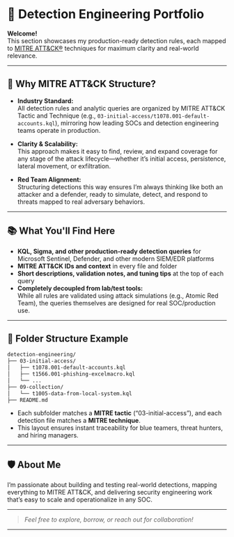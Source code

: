 # 🎯 Detection Engineering Portfolio

**Welcome!**  
This section showcases my production-ready detection rules, each mapped to [MITRE ATT&CK®](https://attack.mitre.org/) techniques for maximum clarity and real-world relevance.

---

## 🚦 Why MITRE ATT&CK Structure?

- **Industry Standard:**  
  All detection rules and analytic queries are organized by MITRE ATT&CK Tactic and Technique (e.g., `03-initial-access/t1078.001-default-accounts.kql`), mirroring how leading SOCs and detection engineering teams operate in production.

- **Clarity & Scalability:**  
  This approach makes it easy to find, review, and expand coverage for any stage of the attack lifecycle—whether it’s initial access, persistence, lateral movement, or exfiltration.

- **Red Team Alignment:**  
  Structuring detections this way ensures I’m always thinking like both an attacker and a defender, ready to simulate, detect, and respond to threats mapped to real adversary behaviors.

---

## 📚 What You'll Find Here

- **KQL, Sigma, and other production-ready detection queries** for Microsoft Sentinel, Defender, and other modern SIEM/EDR platforms
- **MITRE ATT&CK IDs and context** in every file and folder
- **Short descriptions, validation notes, and tuning tips** at the top of each query
- **Completely decoupled from lab/test tools:**  
  While all rules are validated using attack simulations (e.g., Atomic Red Team), the queries themselves are designed for real SOC/production use.

---

## 📁 Folder Structure Example


```markdown
detection-engineering/
├── 03-initial-access/
│   ├── t1078.001-default-accounts.kql
│   ├── t1566.001-phishing-excelmacro.kql
│   └── ...
├── 09-collection/
│   └── t1005-data-from-local-system.kql
├── README.md
```

- Each subfolder matches a **MITRE tactic** (“03-initial-access”), and each detection file matches a **MITRE technique**.
- This layout ensures instant traceability for blue teamers, threat hunters, and hiring managers.

---

## 🛡️ About Me

I’m passionate about building and testing real-world detections, mapping everything to MITRE ATT&CK, and delivering security engineering work that’s easy to scale and operationalize in any SOC.

---

> *Feel free to explore, borrow, or reach out for collaboration!*


---

